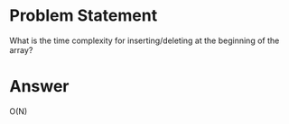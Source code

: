 # Problem Statement

What is the time complexity for inserting/deleting at the beginning of the array?


# Answer
 
O(N)